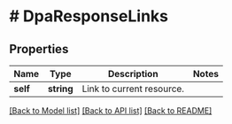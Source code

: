 # # DpaResponseLinks

## Properties

Name | Type | Description | Notes
------------ | ------------- | ------------- | -------------
**self** | **string** | Link to current resource. |

[[Back to Model list]](../../README.md#models) [[Back to API list]](../../README.md#endpoints) [[Back to README]](../../README.md)
